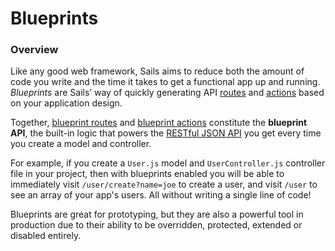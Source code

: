 # Blueprints

### Overview

Like any good web framework, Sails aims to reduce both the amount of code you write and the time it takes to get a functional app up and running.  _Blueprints_ are Sails&rsquo; way of quickly generating API [routes](http://sailsjs.org/documentation/concepts/routes) and [actions](http://sailsjs.org/documentation/concepts/controllers#?actions) based on your application design.

Together, [blueprint routes](http://sailsjs.org/documentation/concepts/blueprints/blueprint-routes) and [blueprint actions](http://sailsjs.org/documentation/concepts/blueprints/blueprint-actions) constitute the **blueprint API**, the built-in logic that powers the [RESTful JSON API](http://en.wikipedia.org/wiki/Representational_state_transfer) you get every time you create a model and controller.

For example, if you create a `User.js` model and `UserController.js` controller file in your project, then with blueprints enabled you will be able to immediately visit `/user/create?name=joe` to create a user, and visit `/user` to see an array of your app's users.  All without writing a single line of code!

Blueprints are great for prototyping, but they are also a powerful tool in production due to their ability to be overridden, protected, extended or disabled entirely.

<docmeta name="displayName" value="Blueprints">
